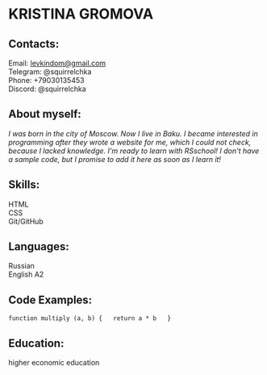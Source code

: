# __KRISTINA GROMOVA__  

## __Contacts:__  
Email: levkindom@gmail.com  
Telegram: @squirrelchka  
Phone: +79030135453  
Discord: @squirrelchka  

## __About myself:__  
_I was born in the city of Moscow. Now I live in Baku. I became interested in programming after they wrote a website for me, which I could not check, because I lacked knowledge. I'm ready to learn with RSschool! I don't have a sample code, but I promise to add it here as soon as I learn it!_  

## __Skills:__  
HTML  
CSS  
Git/GitHub  

## __Languages:__  
Russian  
English A2  

## __Code Examples:__  
`function multiply (a, b) {  
    return a * b  
}  
`  
## __Education:__  
higher economic education 